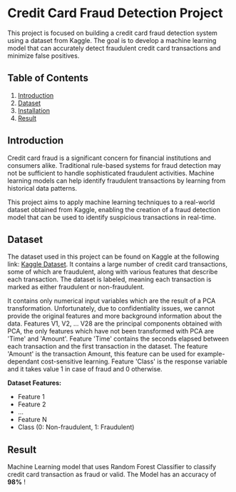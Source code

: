 # Credit Card Fraud Detection Project

This project is focused on building a credit card fraud detection system using a dataset from Kaggle. The goal is to develop a machine learning model that can accurately detect fraudulent credit card transactions and minimize false positives.

## Table of Contents

1. [Introduction](#introduction)
2. [Dataset](#dataset)
3. [Installation](#installation)
4. [Result](#Result)

## Introduction

Credit card fraud is a significant concern for financial institutions and consumers alike. Traditional rule-based systems for fraud detection may not be sufficient to handle sophisticated fraudulent activities. Machine learning models can help identify fraudulent transactions by learning from historical data patterns.

This project aims to apply machine learning techniques to a real-world dataset obtained from Kaggle, enabling the creation of a fraud detection model that can be used to identify suspicious transactions in real-time.

## Dataset

The dataset used in this project can be found on Kaggle at the following link: [Kaggle Dataset](https://www.kaggle.com/mlg-ulb/creditcardfraud). It contains a large number of credit card transactions, some of which are fraudulent, along with various features that describe each transaction. The dataset is labeled, meaning each transaction is marked as either fraudulent or non-fraudulent.

It contains only numerical input variables which are the result of a PCA transformation. Unfortunately, due to confidentiality issues, we cannot provide the original features and more background information about the data. Features V1, V2, … V28 are the principal components obtained with PCA, the only features which have not been transformed with PCA are 'Time' and 'Amount'. Feature 'Time' contains the seconds elapsed between each transaction and the first transaction in the dataset. The feature 'Amount' is the transaction Amount, this feature can be used for example-dependant cost-sensitive learning. Feature 'Class' is the response variable and it takes value 1 in case of fraud and 0 otherwise.

**Dataset Features:**
- Feature 1
- Feature 2
- ...
- Feature N
- Class (0: Non-fraudulent, 1: Fraudulent)

## Result

Machine Learning model that uses Random Forest Classifier to classify credit card transaction as fraud or valid. The Model has an accuracy of **98%** !



